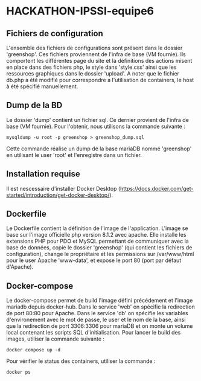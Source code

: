 # HACKATHON-IPSSI-equipe6

## Fichiers de configuration
L'ensemble des fichiers de configurations sont présent dans le dossier 'greenshop'. Ces fichiers proviennent de l'infra de base (VM fournie). 
Ils comportent les différentes page du site et la définitions des actions misent en place dans des fichiers php, le style dans 'style.css' ainsi que les ressources graphiques dans le dossier 'upload'. 
A noter que le fichier db.php a été modifié pour correspondre a l'utilisation de containers, le host à été spécifié manuellement. 

## Dump de la BD
Le dossier 'dump' contient un fichier sql. Ce dernier provient de l'infra de base (VM fournie). 
Pour l'obtenir, nous utilisons la commande suivante : 
```
mysqldump -u root -p greenshop > greenshop_dump.sql
```
Cette commande réalise un dump de la base mariaDB nommé 'greenshop' en utilisant le user 'root' et l'enregistre dans un fichier. 

## Installation requise
Il est nescessaire d'installer Docker Desktop (https://docs.docker.com/get-started/introduction/get-docker-desktop/). 

## Dockerfile
Le Dockerfile contient la définition de l'image de l'application. L'image se base sur l'image officielle php version 8.1.2 avec apache. Elle installe les extensions PHP pour PDO et MySQL permettant de communiquer avec la base de données, copie le dossier 'greenshop' (qui contient les fichiers de configuration), change le propriétaire et les permissions sur /var/www/html pour le user Apache 'www-data', et expose le port 80 (port par défaut d'Apache). 

## Docker-compose
Le docker-compose permet de build l'image défini précédement et l'image mariadb depuis docker-hub. 
Dans le service 'web' on spécifie la redirection de port 80:80 pour Apache. 
Dans le service 'db' on spécifie les variables d'environement avec le mot de passe, le user et le nom de la base, ainsi que la redirection de port 3306:3306 pour mariaDB et on monte un volume local contenant les scripts SQL d'initialisation. 
Pour lancer le build des images, utiliser la commande suivante : 
```
docker compose up -d
```
Pour vérifier le status des containers, utiliser la commande : 
```
docker ps
```
